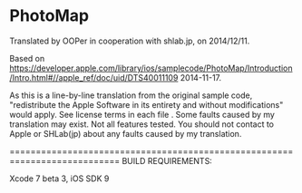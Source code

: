 # PhotoMap

Translated by OOPer in cooperation with shlab.jp, on 2014/12/11.

Based on
<https://developer.apple.com/library/ios/samplecode/PhotoMap/Introduction/Intro.html#//apple_ref/doc/uid/DTS40011109>
2014-11-17.

As this is a line-by-line translation from the original sample code, "redistribute the Apple Software in its entirety and without modifications" would apply. See license terms in each file .
Some faults caused by my translation may exist. Not all features tested.
You should not contact to Apple or SHLab(jp) about any faults caused by my translation.

===========================================================================
BUILD REQUIREMENTS:

Xcode 7 beta 3, iOS SDK 9
